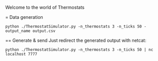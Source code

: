 Welcome to the world of Thermostats

= Data generation

    python ./ThermostatSimulator.py -n_thermostats 3 -n_ticks 50 -output_name output.csv

== Generate & send
Just redirect the generated output with netcat:

    python ./ThermostatSimulator.py -n_thermostats 3 -n_ticks 50 | nc localhost 7777

